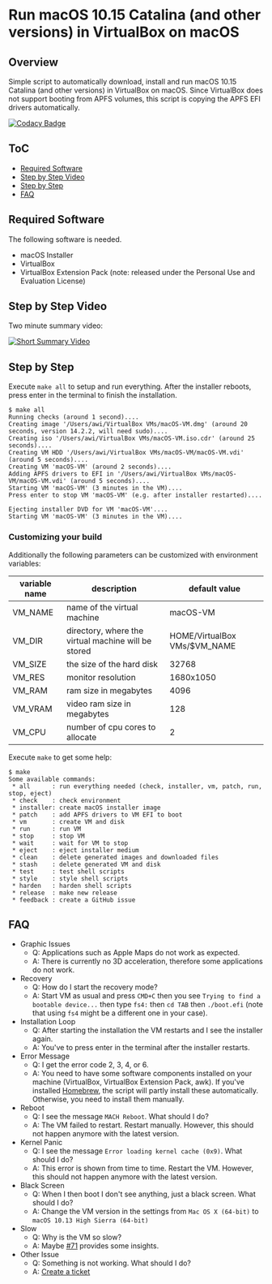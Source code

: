 # Run macOS 10.15 Catalina (and other versions) in VirtualBox on macOS

## Overview

Simple script to automatically download, install and run macOS 10.15 Catalina (and other versions) in VirtualBox on macOS. Since VirtualBox does not support booting from APFS volumes, this script is copying the APFS EFI drivers automatically.

[![Codacy Badge](https://api.codacy.com/project/badge/Grade/722e2f9736844387b611945fb430d195)](https://app.codacy.com/app/AlexanderWillner/runMacOSinVirtualBox?utm_source=github.com&utm_medium=referral&utm_content=AlexanderWillner/runMacOSinVirtualBox&utm_campaign=Badge_Grade_Dashboard)

## ToC

 * [Required Software](#required-software)
 * [Step by Step Video](#step-by-step-video)
 * [Step by Step](#step-by-step)
 * [FAQ](#faq)


##  Required Software

The following software is needed.

 * macOS Installer
 * VirtualBox
 * VirtualBox Extension Pack (note: released under the Personal Use and Evaluation License)

## Step by Step Video
 
Two minute summary video:

[![Short Summary Video](https://img.youtube.com/vi/WmETOgRuMx4/0.jpg)](https://youtu.be/WmETOgRuMx4)

## Step by Step

Execute ```make all``` to setup and run everything. After the installer reboots, press enter in the terminal to finish the installation.

```
$ make all
Running checks (around 1 second)....
Creating image '/Users/awi/VirtualBox VMs/macOS-VM.dmg' (around 20 seconds, version 14.2.2, will need sudo)....
Creating iso '/Users/awi/VirtualBox VMs/macOS-VM.iso.cdr' (around 25 seconds)....
Creating VM HDD '/Users/awi/VirtualBox VMs/macOS-VM/macOS-VM.vdi' (around 5 seconds)....
Creating VM 'macOS-VM' (around 2 seconds)....
Adding APFS drivers to EFI in '/Users/awi/VirtualBox VMs/macOS-VM/macOS-VM.vdi' (around 5 seconds)....
Starting VM 'macOS-VM' (3 minutes in the VM)....
Press enter to stop VM 'macOS-VM' (e.g. after installer restarted)....

Ejecting installer DVD for VM 'macOS-VM'....
Starting VM 'macOS-VM' (3 minutes in the VM)....
```

### Customizing your build

Additionally the following parameters can be customized with environment variables:

| variable name | description                                         | default value                |
|---------------|-----------------------------------------------------|------------------------------|
| VM_NAME       | name of the virtual machine                         | macOS-VM                 |
| VM_DIR        | directory, where the virtual machine will be stored | HOME/VirtualBox VMs/$VM_NAME |
| VM_SIZE       | the size of the hard disk                           | 32768                        |
| VM_RES        | monitor resolution                                  | 1680x1050                    |
| VM_RAM        | ram size in megabytes                               | 4096                         |
| VM_VRAM       | video ram size in megabytes                         | 128                          |
| VM_CPU        | number of cpu cores to allocate                     | 2                            |


Execute ```make``` to get some help:

```
$ make
Some available commands:
 * all      : run everything needed (check, installer, vm, patch, run, stop, eject)
 * check    : check environment
 * installer: create macOS installer image
 * patch    : add APFS drivers to VM EFI to boot
 * vm       : create VM and disk
 * run      : run VM
 * stop     : stop VM
 * wait     : wait for VM to stop
 * eject    : eject installer medium
 * clean    : delete generated images and downloaded files
 * stash    : delete generated VM and disk
 * test     : test shell scripts
 * style    : style shell scripts
 * harden   : harden shell scripts
 * release  : make new release
 * feedback : create a GitHub issue
```

## FAQ

* Graphic Issues
  * Q: Applications such as Apple Maps do not work as expected.
  * A: There is currently no 3D acceleration, therefore some applications do not work.
* Recovery
  * Q: How do I start the recovery mode?
  * A: Start VM as usual and press ```CMD+C``` then you see ```Trying to find a bootable device...``` then type ```fs4:``` then ```cd TAB``` then ```./boot.efi``` (note that using ```fs4``` might be a different one in your case).
* Installation Loop
  * Q: After starting the installation the VM restarts and I see the installer again.
  * A: You've to press enter in the terminal after the installer restarts.
* Error Message
  * Q: I get the error code 2, 3, 4, or 6.
  * A: You need to have some software components installed on your machine (VirtualBox, VirtualBox Extension Pack, awk). If you've installed [Homebrew](https://brew.sh), the script will partly install these automatically. Otherwise, you need to install them manually.
* Reboot
  * Q: I see the message ```MACH Reboot```. What should I do?
  * A: The VM failed to restart. Restart manually. However, this should not happen anymore with the latest version.
* Kernel Panic
  * Q: I see the message ```Error loading kernel cache (0x9)```. What should I do?
  * A: This error is shown from time to time. Restart the VM. However, this should not happen anymore with the latest version.
* Black Screen
  * Q: When I then boot I don't see anything, just a black screen. What should I do?
  * A: Change the VM version in the settings from ```Mac OS X (64-bit)``` to ```macOS 10.13 High Sierra (64-bit)```
* Slow
  * Q: Why is the VM so slow?
  * A: Maybe [#71](https://github.com/AlexanderWillner/runMacOSinVirtualBox/issues/71) provides some insights. 
* Other Issue
  * Q: Something is not working. What should I do?
  * A: [Create a ticket](https://github.com/AlexanderWillner/runMacOSinVirtualBox/issues/new?template=bug_report.md)
